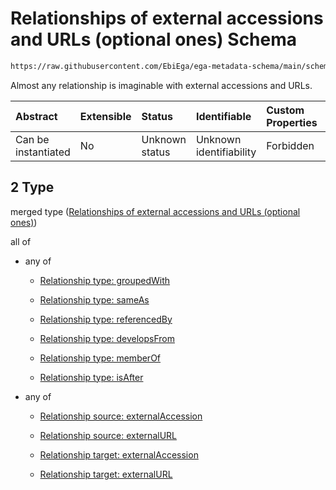# Relationships of external accessions and URLs (optional ones) Schema

```txt
https://raw.githubusercontent.com/EbiEga/ega-metadata-schema/main/schemas/EGA.protocol.json#/properties/protocolRelationships/items/allOf/1/anyOf/2
```

Almost any relationship is imaginable with external accessions and URLs.

| Abstract            | Extensible | Status         | Identifiable            | Custom Properties | Additional Properties | Access Restrictions | Defined In                                                                       |
| :------------------ | :--------- | :------------- | :---------------------- | :---------------- | :-------------------- | :------------------ | :------------------------------------------------------------------------------- |
| Can be instantiated | No         | Unknown status | Unknown identifiability | Forbidden         | Allowed               | none                | [EGA.protocol.json\*](../../../schemas/EGA.protocol.json "open original schema") |

## 2 Type

merged type ([Relationships of external accessions and URLs (optional ones)](ega-9-properties-protocol-relationships-items-allof-relationship-constraints-for-a-protocol-anyof-relationships-of-external-accessions-and-urls-optional-ones.md))

all of

*   any of

    *   [Relationship type: groupedWith](ega-4-defs-relationship-type-groupedwith.md "check type definition")

    *   [Relationship type: sameAs](ega-4-defs-relationship-type-sameas.md "check type definition")

    *   [Relationship type: referencedBy](ega-4-defs-relationship-type-referencedby.md "check type definition")

    *   [Relationship type: developsFrom](ega-4-defs-relationship-type-developsfrom.md "check type definition")

    *   [Relationship type: memberOf](ega-4-defs-relationship-type-memberof.md "check type definition")

    *   [Relationship type: isAfter](ega-4-defs-relationship-type-isafter.md "check type definition")

*   any of

    *   [Relationship source: externalAccession](ega-4-defs-relationship-source-externalaccession.md "check type definition")

    *   [Relationship source: externalURL](ega-4-defs-relationship-source-externalurl.md "check type definition")

    *   [Relationship target: externalAccession](ega-4-defs-relationship-target-externalaccession.md "check type definition")

    *   [Relationship target: externalURL](ega-4-defs-relationship-target-externalurl.md "check type definition")
